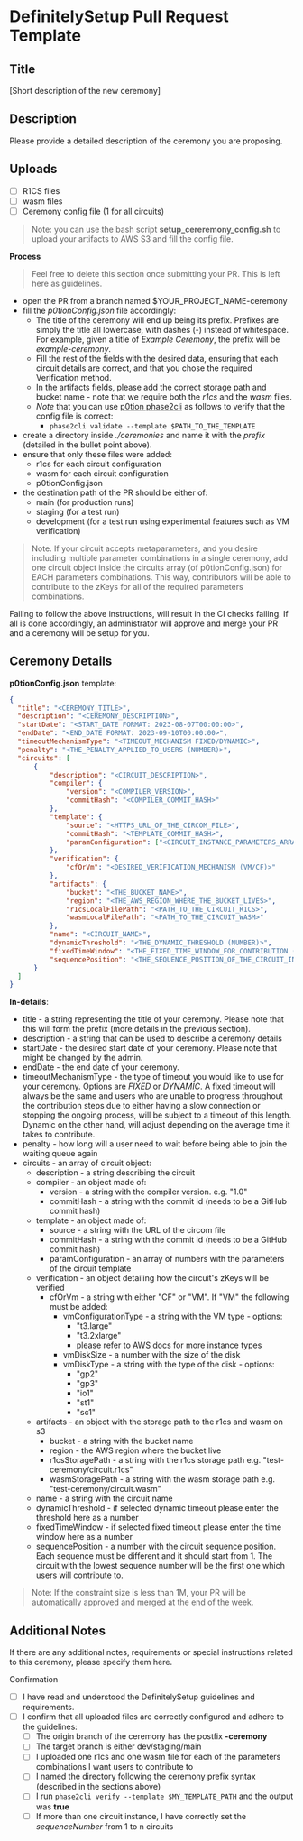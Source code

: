 # DefinitelySetup Pull Request Template
## Title

[Short description of the new ceremony]

## Description

Please provide a detailed description of the ceremony you are proposing.

## Uploads

 - [ ] R1CS files 
 - [ ] wasm files 
 - [ ] Ceremony config file (1 for all circuits)

 > Note: you can use the bash script **setup_cereremony_config.sh** to upload your artifacts to AWS S3 and fill the config file.

**Process**

> Feel free to delete this section once submitting your PR. This is left here as guidelines. 

- open the PR from a branch named $YOUR_PROJECT_NAME-ceremony
- fill the *p0tionConfig.json* file accordingly:
    + The title of the ceremony will end up being its prefix. Prefixes are simply the title all lowercase, with dashes (*-*) instead of whitespace. For example, given a title of *Example Ceremony*, the prefix will be *example-ceremony*.
    + Fill the rest of the fields with the desired data, ensuring that each circuit details are correct, and that you chose the required Verification method.
    + In the artifacts fields, please add the correct storage path and bucket name - note that we require both the *r1cs* and the *wasm* files.
    + *Note* that you can use [p0tion phase2cli](https://github.com/privacy-scaling-explorations/p0tion) as follows to verify that the config file is correct:
        * `phase2cli validate --template $PATH_TO_THE_TEMPLATE`
- create a directory inside *./ceremonies* and name it with the *prefix* (detailed in the bullet point above). 
- ensure that only these files were added:
    + r1cs for each circuit configuration
    + wasm for each circuit configuration
    + p0tionConfig.json
- the destination path of the PR should be either of:
    + main (for production runs)
    + staging (for a test run)
    + development (for a test run using experimental features such as VM verification)

> Note. If your circuit accepts metaparameters, and you desire including multiple parameter combinations in a single ceremony, add one circuit object inside the circuits array (of p0tionConfig.json) for EACH parameters combinations. This way, contributors will be able to contribute to the zKeys for all of the required parameters combinations. 
    
Failing to follow the above instructions, will result in the CI checks failing. If all is done accordingly, an administrator will approve and merge your PR and a ceremony will be setup for you. 

## Ceremony Details

**p0tionConfig.json** template:

```json 
{
  "title": "<CEREMONY_TITLE>",
  "description": "<CEREMONY_DESCRIPTION>",
  "startDate": "<START_DATE FORMAT: 2023-08-07T00:00:00>",
  "endDate": "<END_DATE FORMAT: 2023-09-10T00:00:00>",
  "timeoutMechanismType": "<TIMEOUT_MECHANISM FIXED/DYNAMIC>",
  "penalty": "<THE_PENALTY_APPLIED_TO_USERS (NUMBER)>",
  "circuits": [
      {
          "description": "<CIRCUIT_DESCRIPTION>",
          "compiler": {
              "version": "<COMPILER_VERSION>",
              "commitHash": "<COMPILER_COMMIT_HASH>"
          },
          "template": {
              "source": "<HTTPS_URL_OF_THE_CIRCOM_FILE>",
              "commitHash": "<TEMPLATE_COMMIT_HASH>",
              "paramConfiguration": ["<CIRCUIT_INSTANCE_PARAMETERS_ARRAY>"]
          },
          "verification": {
              "cfOrVm": "<DESIRED_VERIFICATION_MECHANISM (VM/CF)>"
          },
          "artifacts": {
              "bucket": "<THE_BUCKET_NAME>",
              "region": "<THE_AWS_REGION_WHERE_THE_BUCKET_LIVES>",
              "r1csLocalFilePath": "<PATH_TO_THE_CIRCUIT_R1CS>",
              "wasmLocalFilePath": "<PATH_TO_THE_CIRCUIT_WASM>"
          },
          "name": "<CIRCUIT_NAME>",
          "dynamicThreshold": "<THE_DYNAMIC_THRESHOLD (NUMBER)>",
          "fixedTimeWindow": "<THE_FIXED_TIME_WINDOW_FOR_CONTRIBUTION (NUMBER)>",
          "sequencePosition": "<THE_SEQUENCE_POSITION_OF_THE_CIRCUIT_INSTANCE (NUMBER)>"
      }
  ]
}
```

**In-details**:

- title - a string representing the title of your ceremony. Please note that this will form the prefix (more details in the previous section).
- description - a string that can be used to describe a ceremony details
- startDate - the desired start date of your ceremony. Please note that might be changed by the admin.
- endDate - the end date of your ceremony.
- timeoutMechanismType - the type of timeout you would like to use for your ceremony. Options are *FIXED* or *DYNAMIC*. A fixed timeout will always be the same and users who are unable to progress throughout the contribution steps due to either having a slow connection or stopping the ongoing process, will be subject to a timeout of this length. Dynamic on the other hand, will adjust depending on the average time it takes to contribute. 
- penalty - how long will a user need to wait before being able to join the waiting queue again
- circuits - an array of circuit object:
    - description - a string describing the circuit 
    - compiler - an object made of:
        - version - a string with the compiler version. e.g. "1.0"
        - commitHash - a string with the commit id (needs to be a GitHub commit hash)
    - template - an object made of:
        - source - a string with the URL of the circom file
        - commitHash -  a string with the commit id (needs to be a GitHub commit hash)
        - paramConfiguration - an array of numbers with the parameters of the circuit template
    - verification - an object detailing how the circuit's zKeys will be verified
        - cfOrVm - a string with either "CF" or "VM". If "VM" the following must be added:
            - vmConfigurationType - a string with the VM type - options:
                * "t3.large"
                * "t3.2xlarge"
                * please refer to [AWS docs](https://aws.amazon.com/ec2/instance-types/) for more instance types
            - vmDiskSize - a number with the size of the disk
            - vmDiskType - a string with the type of the disk - options:
                * "gp2"
                * "gp3"
                * "io1"
                * "st1"
                * "sc1"
    - artifacts - an object with the storage path to the r1cs and wasm on s3
        - bucket - a string with the bucket name
        - region - the AWS region where the bucket live
        - r1csStoragePath - a string with the r1cs storage path e.g. "test-ceremony/circuit.r1cs"
        - wasmStoragePath - a string with the wasm storage path e.g. "test-ceremony/circuit.wasm"
    - name - a string with the circuit name
    - dynamicThreshold - if selected dynamic timeout please enter the threshold here as a number
    - fixedTimeWindow - if selected fixed timeout please enter the time window here as a number
    - sequencePosition - a number with the circuit sequence position. Each sequence must be different and it should start from 1. The circuit with the lowest sequence number will be the first one which users will contribute to.

> Note: If the constraint size is less than 1M, your PR will be automatically approved and merged at the end of the week.

## Additional Notes

If there are any additional notes, requirements or special instructions related to this ceremony, please specify them here.

Confirmation

 - [ ] I have read and understood the DefinitelySetup guidelines and requirements.
 - [ ] I confirm that all uploaded files are correctly configured and adhere to the guidelines:
    - [ ] The origin branch of the ceremony has the postfix **-ceremony**
    - [ ] The target branch is either dev/staging/main
    - [ ] I uploaded one r1cs and one wasm file for each of the parameters combinations I want users to contribute to
    - [ ] I named the directory following the ceremony prefix syntax (described in the sections above)
    - [ ] I run `phase2cli verify --template $MY_TEMPLATE_PATH` and the output was **true**
    - [ ] If more than one circuit instance, I have correctly set the *sequenceNumber* from 1 to n circuits
